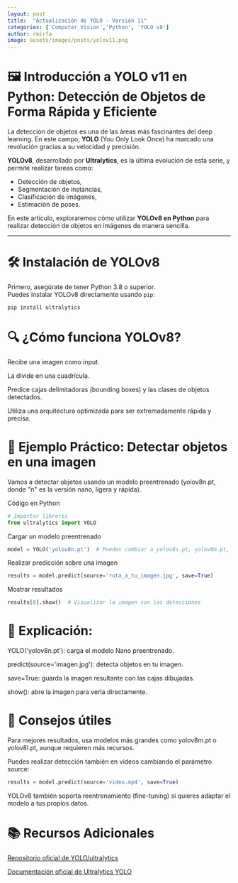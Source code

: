 ```yaml
---
layout: post
title:  "Actualización de YOLO - Versión 11"
categories: ['Computer Vision','Python', 'YOLO v8']
author: rmirfa
image: assets/images/posts/yolov11.png
---
```


# 🖼️ Introducción a YOLO v11 en Python: Detección de Objetos de Forma Rápida y Eficiente

La detección de objetos es una de las áreas más fascinantes del deep learning. En este campo, **YOLO** (You Only Look Once) ha marcado una revolución gracias a su velocidad y precisión.


**YOLOv8**, desarrollado por **Ultralytics**, es la última evolución de esta serie, y permite realizar tareas como:

- Detección de objetos,
- Segmentación de instancias,
- Clasificación de imágenes,
- Estimación de poses.

En este artículo, exploraremos cómo utilizar **YOLOv8 en Python** para realizar detección de objetos en imágenes de manera sencilla.

---

# 🛠️ Instalación de YOLOv8

Primero, asegúrate de tener Python 3.8 o superior.  
Puedes instalar YOLOv8 directamente usando `pip`:

```bash
pip install ultralytics
```

# 🔍 ¿Cómo funciona YOLOv8?

Recibe una imagen como input.

La divide en una cuadrícula.

Predice cajas delimitadoras (bounding boxes) y las clases de objetos detectados.

Utiliza una arquitectura optimizada para ser extremadamente rápida y precisa.

# 🚀 Ejemplo Práctico: Detectar objetos en una imagen
Vamos a detectar objetos usando un modelo preentrenado (yolov8n.pt, donde "n" es la versión nano, ligera y rápida).

Código en Python
```python
# Importar librería
from ultralytics import YOLO
```

Cargar un modelo preentrenado
```python
model = YOLO('yolov8n.pt')  # Puedes cambiar a yolov8s.pt, yolov8m.pt, etc.
```

Realizar predicción sobre una imagen
```python
results = model.predict(source='ruta_a_tu_imagen.jpg', save=True)
```

Mostrar resultados
```python
results[0].show()  # Visualizar la imagen con las detecciones
```

# 📄 Explicación:

YOLO('yolov8n.pt'): carga el modelo Nano preentrenado.

predict(source='imagen.jpg'): detecta objetos en tu imagen.

save=True: guarda la imagen resultante con las cajas dibujadas.

show(): abre la imagen para verla directamente.

# 🧠 Consejos útiles

Para mejores resultados, usa modelos más grandes como yolov8m.pt o yolov8l.pt, aunque requieren más recursos.

Puedes realizar detección también en videos cambiando el parámetro source:

```python
results = model.predict(source='video.mp4', save=True)
```

YOLOv8 también soporta reentrenamiento (fine-tuning) si quieres adaptar el modelo a tus propios datos.


# 📚 Recursos Adicionales

[Repositorio oficial de YOLO/ultralytics](https://github.com/ultralytics/ultralytics)

[Documentación oficial de Ultralytics YOLO](https://docs.ultralytics.com/)






